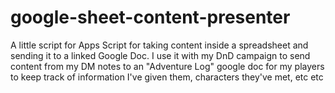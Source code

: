 # google-sheet-content-presenter

A little script for Apps Script for taking content inside a spreadsheet and sending it to a linked Google Doc. I use it with my DnD campaign to send content from my DM notes to an "Adventure Log" google doc for my players to keep track of information I've given them, characters they've met, etc etc
